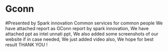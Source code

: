 # Gconn
#Presented by Spark innovation
Common services for common people
We have attached report as GConn report by spark innovation,
We have attached ppt as intel unnati ppt,
We also added some screenshots of our website if in case needed,
We just added video also,
We hope for best result
THANK YOU !
